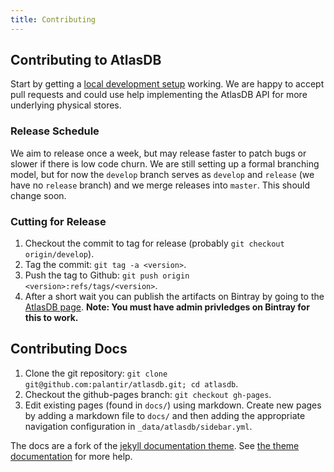```yaml
---
title: Contributing
---
```


## Contributing to AtlasDB

Start by getting a [local development
setup](/docs/getting_started.html#running-from-source) working.  We are happy
to accept pull requests and could use help implementing the AtlasDB API for
more underlying physical stores.

### Release Schedule

We aim to release once a week, but may release faster to patch bugs or slower
if there is low code churn.  We are still setting up a formal branching model,
but for now the `develop` branch serves as `develop` and `release` (we have no
`release` branch) and we merge releases into `master`.  This should change
soon.

### Cutting for Release

1. Checkout the commit to tag for release (probably `git checkout origin/develop`).
2. Tag the commit: `git tag -a <version>`.
3. Push the tag to Github: `git push origin <version>:refs/tags/<version>`.
4. After a short wait you can publish the artifacts on Bintray by going to the
[AtlasDB page](https://bintray.com/palantir/releases/atlasdb/view). **Note: You
must have admin privledges on Bintray for this to work.**

## Contributing Docs

1. Clone the git repository: `git clone git@github.com:palantir/atlasdb.git; cd
atlasdb`.
2. Checkout the github-pages branch: `git checkout gh-pages`.
3. Edit existing pages (found in `docs/`) using markdown. Create new pages by
adding a markdown file to `docs/` and then adding the appropriate navigation
configuration in `_data/atlasdb/sidebar.yml`.

The docs are a fork of the [jekyll documentation
theme](https://github.com/tomjohnson1492/documentation-theme-jekyll).  See [the
theme
documentation](http://idratherbewriting.com/documentation-theme-jekyll/mydoc/home.html)
for more help.
